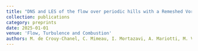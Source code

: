 ```yaml
---
title: "DNS and LES of the flow over periodic hills with a Remeshed Vortex Method."
collection: publications
category: preprints
date: 2025-01-01
venue: 'Flow, Turbulence and Combustion'
authors: M. de Crouy-Chanel, C. Mimeau, I. Mortazavi, A. Mariotti, M. V. Salvetti
---
```

